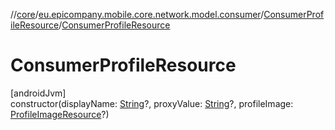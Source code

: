 //[core](../../../index.md)/[eu.epicompany.mobile.core.network.model.consumer](../index.md)/[ConsumerProfileResource](index.md)/[ConsumerProfileResource](-consumer-profile-resource.md)

# ConsumerProfileResource

[androidJvm]\
constructor(displayName: [String](https://kotlinlang.org/api/latest/jvm/stdlib/kotlin/-string/index.html)?, proxyValue: [String](https://kotlinlang.org/api/latest/jvm/stdlib/kotlin/-string/index.html)?, profileImage: [ProfileImageResource](../../eu.epicompany.mobile.core.network.model/-profile-image-resource/index.md)?)
